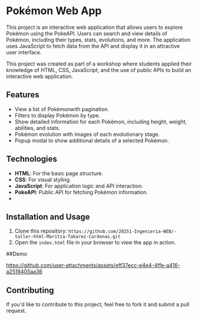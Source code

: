 # Pokémon Web App

This project is an interactive web application that allows users to explore Pokémon using the PokeAPI. Users can search and view details of Pokémon, including their types, stats, evolutions, and more. The application uses JavaScript to fetch data from the API and display it in an attractive user interface.


This project was created as part of a workshop where students applied their knowledge of HTML, CSS, JavaScript, and the use of public APIs to build an interactive web application.
## Features

- View a list of Pokémonwith pagination.
- Filters to display Pokémon by type.
- Show detailed information for each Pokémon, including height, weight, abilities, and stats.
- Pokémon evolution with images of each evolutionary stage.
- Popup modal to show additional details of a selected Pokémon.

## Technologies

- **HTML**: For the basic page structure.
- **CSS**: For visual styling.
- **JavaScript**: For application logic and API interaction.
- **PokeAPI**: Public API for fetching Pokémon information.
-

## Installation and Usage

1. Clone this repository:
`https://github.com/20251-Ingenieria-WEB/-taller-html-Maritza-Tabarez-Cardenas.git`
2. Open the `index.html` file in your browser to view the app in action.


##Demo



https://github.com/user-attachments/assets/eff37ecc-e4e4-4ffe-a416-a2518405aa36


## Contributing

If you'd like to contribute to this project, feel free to fork it and submit a pull request.
